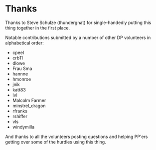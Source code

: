 # Thanks

Thanks to Steve Schulze (thundergnat) for single-handedly putting this
thing together in the first place.

Notable contributions submitted by a number of other DP volunteers in
alphabetical order:

* cpeel
* crb11
* dlowe
* Frau Sma
* hannne
* hmonroe
* jnik
* katt83
* lvl
* Malcolm Farmer
* minstrel_dragon
* rfranks
* rshiffer
* vls
* windymilla

And thanks to all the volunteers posting questions and helping PP'ers
getting over some of the hurdles using this thing.
